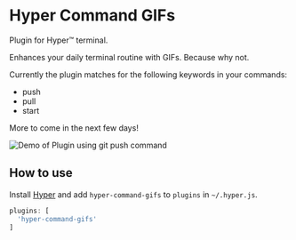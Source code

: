 # Hyper Command GIFs

Plugin for Hyper™ terminal.

Enhances your daily terminal routine with GIFs. Because why not.

Currently the plugin matches for the following keywords in your commands:

- push
- pull
- start

More to come in the next few days!

![Demo of Plugin using git push command](example/git-push-demo.gif)

## How to use

Install [Hyper](https://hyper.is) and add `hyper-command-gifs`
to `plugins` in `~/.hyper.js`.

```javascript
plugins: [
  'hyper-command-gifs'
]
```
